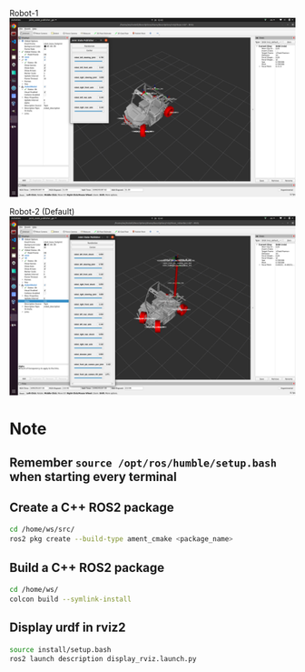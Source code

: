 Robot-1
![Alt text](rviz2__RobotnikAutomation__rbcar_common__rbcar.png)

Robot-2 (Default)
![Alt text](rviz2__RobotnikAutomation__rbcar_common__rbcar_roborder.png)

# Note

## Remember `source /opt/ros/humble/setup.bash` when starting every terminal

## Create a C++ ROS2 package

```bash
cd /home/ws/src/
ros2 pkg create --build-type ament_cmake <package_name>
```

## Build a C++ ROS2 package

```bash
cd /home/ws/
colcon build --symlink-install
```

## Display urdf in rviz2
```bash
source install/setup.bash
ros2 launch description display_rviz.launch.py
```
